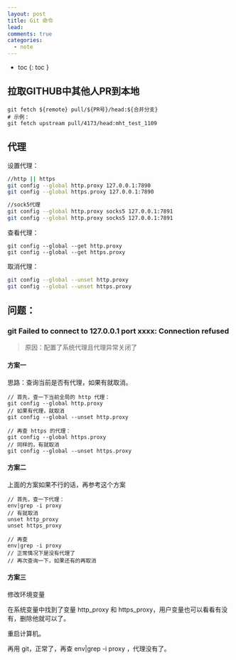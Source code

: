 ```yaml
---
layout: post
title: Git 命令
lead: 
comments: true
categories: 
  - note
---
```


- toc
{: toc }

## 拉取GITHUB中其他人PR到本地

```shell
git fetch ${remote} pull/${PR号}/head:${合并分支}
# 示例：
git fetch upstream pull/4173/head:mht_test_1109
```



## 代理

设置代理：

```bash
//http || https
git config --global http.proxy 127.0.0.1:7890
git config --global https.proxy 127.0.0.1:7890

//sock5代理
git config --global http.proxy socks5 127.0.0.1:7891
git config --global http.proxy socks5 127.0.0.1:7891
```

查看代理：

```shell
git config --global --get http.proxy
git config --global --get https.proxy
```

取消代理：

```sh
git config --global --unset http.proxy
git config --global --unset https.proxy
```




## 问题：

### git Failed to connect to 127.0.0.1 port xxxx: Connection refused

> 原因：配置了系统代理且代理异常关闭了

#### 方案一

思路：查询当前是否有代理，如果有就取消。

```shell
// 首先，查一下当前全局的 http 代理：
git config --global http.proxy
// 如果有代理，就取消
git config --global --unset http.proxy

// 再查 https 的代理：
git config --global https.proxy
// 同样的，有就取消
git config --global --unset https.proxy
```

#### 方案二

上面的方案如果不行的话，再参考这个方案

```shell
// 首先，查一下代理：
env|grep -i proxy
// 有就取消
unset http_proxy
unset https_proxy

// 再查
env|grep -i proxy
// 正常情况下是没有代理了
// 再次查询一下，如果还有的再取消
```

#### 方案三

修改环境变量

在系统变量中找到了变量 http_proxy 和 https_proxy，用户变量也可以看看有没有，删除他就可以了。 

重启计算机。

再用 git，正常了，再查 env|grep -i proxy ，代理没有了。